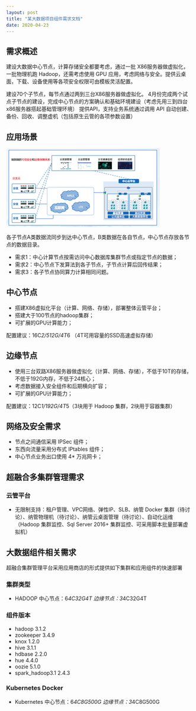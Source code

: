 ```yaml
---
layout: post
title: "某大数据项目组件需求文档"
date: 2020-04-23
---
```


## 需求概述

建设大数据中心节点，计算存储安全都要考虑，通过一批 X86服务器做虚拟化，一批物理机跑 Hadoop，还需考虑使用 GPU 应用，考虑网络与安全。提供云桌面，下载、设备使用等各项安全权限可由模板灵活配置。

建设70个子节点，每节点通过两到三台X86服务器做虚拟化。
4月份完成两个试点子节点的建设，完成中心节点的方案确认和基础环境建设（考虑先用三到四台 x86服务器搭起基础管理环境）
提供API，支持业务系统通过调用 API 自动创建、备份、回收、调整虚机（包括原生云管的各项参数设置）

## 应用场景

![架构草图02](/images/image-2020-04-23-02.png)

各子节点A类数据流同步到达中心节点，B类数据在各自节点，中心节点存放各节点的数据目录。

+ 需求1：中心计算节点按需访问中心数据库集群节点或指定节点的数据；
+ 需求2：中心节点下发算法到各子节点，子节点计算后回传结果；
+ 需求3：各子节点协同算力计算相同问题。

## 中心节点

+ 搭建X86虚拟化平台（计算、网络、存储），部署整体云管平台；
+ 搭建大于100节点的hadoop集群；
+ 可扩展的GPU计算能力；

配置建议：16C*2/512G/4T*6 （4T可用容量的SSD高速虚拟存储）

## 边缘节点

+ 使用三台双路X86服务器做虚拟化（计算、网络、存储），不低于10T的存储，不低于192G内存，不低于24核心；
+ 考虑数据接入安全组件和后期横向扩容；
+ 可扩展的GPU计算能力；

配置建议：12C*1/192G/4T*5（3块用于 Hadoop 集群，2块用于容器集群）

## 网络及安全需求

+ 节点之间通信采用 IPSec 组件；
+ 东西向流量采用分布式 IPtables 组件；
+ 中心节点业务出口使用 4* 万兆网卡；

## 超融合多集群管理需求

### 云管平台

+ 无限制支持：租户管理、VPC网络、弹性IP、SLB、纳管 Docker 集群（待讨论）、纳管物理机（待讨论）、纳管云桌面管理（待讨论）、自动化运维（Hadoop 集群监控、Sql Server 2016+ 集群监控、可采用脚本批量部署虚拟机）

## 大数据组件相关需求

超融合集群管理平台采用应用商店的形式提供如下集群和应用组件的快速部署

### 集群类型

+ HADOOP
中心节点：6*4C32G4T
边缘节点：3*4C32G4T

### 组件版本

+ hadoop 3.1.2
+ zookeeper 3.4.9
+ knox 1.2.0
+ hive 3.1.1
+ hdbase 2.2.0
+ hue 4.4.0
+ oozie 5.1.0
+ spark_hadoop3.1 2.4.3

### Kubernetes Docker

+ Kubernetes
中心节点：6*4C8G500G
边缘节点：3*4C8G500G

